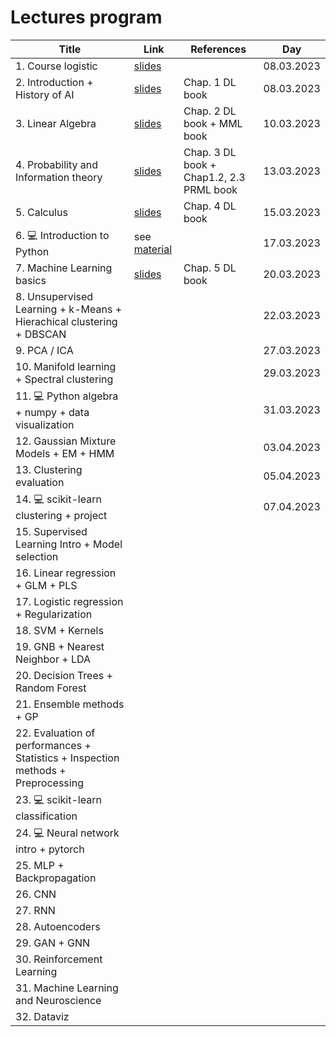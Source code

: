 # Lectures program

| Title | Link | References | Day |
| ------------------ | ------------- | ---------------- | --------------- |
| 1. Course logistic | [slides](https://docs.google.com/presentation/d/1kTL8-8z6N607njfj-Qf8fa0qkur6mykDr2Tys3JPIuo/edit?usp=sharing) | | 08.03.2023 |
| 2. Introduction + History of AI | [slides](https://docs.google.com/presentation/d/1IcoJQ63RDV0LV5uVcy-pnU3F3krzO2MoAJE29SOO1rk/edit?usp=sharing) | Chap. 1 DL book | 08.03.2023 |
| 3. Linear Algebra | [slides](https://docs.google.com/presentation/d1j8AIXVPb5G8GmNLkOs4kYQM4yauIXiLXRbYAvepf1Cc/edit?usp=sharing) | Chap. 2 DL book + MML book | 10.03.2023 |
| 4. Probability and Information theory | [slides](https://docs.google.com/presentation/d/1zs2O9KPIX-0WbPg2tbck-ZSs_x0ihgxNStZrvhkNJIQ/edit?usp=sharing) | Chap. 3 DL book + Chap1.2, 2.3 PRML book | 13.03.2023 |
| 5. Calculus | [slides](https://docs.google.com/presentation/d/1cVeEe3fkj_7FL-CN06Ol5xovt9A35_SlUG39PYNaL5A/edit?usp=sharing) | Chap. 4 DL book | 15.03.2023 |
| 6. 💻 Introduction to Python | see [material](material.md) | | 17.03.2023 |
| 7. Machine Learning basics | [slides](https://docs.google.com/presentation/d/1LBIeythXsugOGL1Yf6qS6fJpyQyS3oQxjpBnTTB59zg/edit?usp=sharing) | Chap. 5 DL book | 20.03.2023 |
| 8. Unsupervised Learning + k-Means + Hierachical clustering + DBSCAN | | | 22.03.2023 |
| 9. PCA / ICA | | | 27.03.2023 |
| 10. Manifold learning + Spectral clustering | | | 29.03.2023 |
| 11. 💻 Python algebra + numpy + data visualization | | | 31.03.2023 |
| 12. Gaussian Mixture Models + EM + HMM | | | 03.04.2023 |
| 13. Clustering evaluation | | | 05.04.2023 |
| 14. 💻 scikit-learn clustering + project | | | 07.04.2023 |
| 15. Supervised Learning Intro + Model selection  |
| 16. Linear regression + GLM + PLS |
| 17. Logistic regression + Regularization |
| 18. SVM + Kernels |
| 19. GNB + Nearest Neighbor + LDA |
| 20. Decision Trees + Random Forest |
| 21. Ensemble methods + GP |
| 22. Evaluation of performances + Statistics + Inspection methods + Preprocessing |
| 23. 💻 scikit-learn classification |
| 24. 💻 Neural network intro + pytorch |
| 25. MLP + Backpropagation |
| 26. CNN |
| 27. RNN |
| 28. Autoencoders |
| 29. GAN + GNN |
| 30. Reinforcement Learning |
| 31. Machine Learning and Neuroscience |
| 32. Dataviz |
